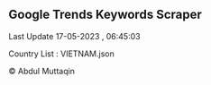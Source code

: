 

## Google Trends Keywords Scraper 
 
Last Update 17-05-2023 , 06:45:03

Country List :
VIETNAM.json



© Abdul Muttaqin 
